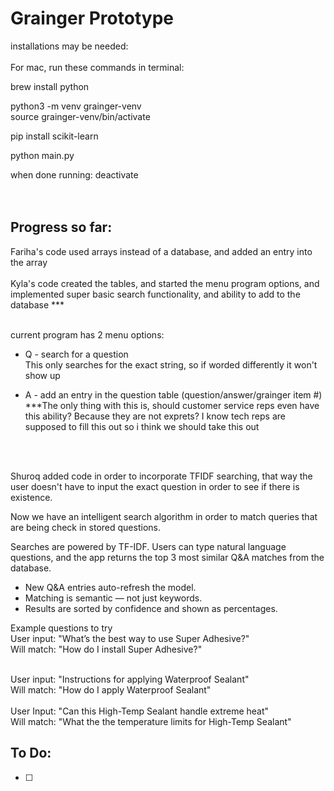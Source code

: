 # Grainger Prototype
installations may be needed: 
<br><br> 
For mac, run these commands in terminal: <br>

brew install python <br>

python3 -m venv grainger-venv <br>
source grainger-venv/bin/activate <br>

pip install scikit-learn <br>

python main.py <br>

when done running: deactivate <br>
<br><br> 

## Progress so far: 
Fariha's code used arrays instead of a database, and added an entry into the array <br><br>
Kyla's code created the tables, and started the menu program options, and implemented super basic search functionality, and ability to add to the database *** <br><br> 

current program has 2 menu options: <br>
- Q - search for a question <br>
This only searches for the exact string, so if worded differently it won't show up

- A - add an entry in the question table (question/answer/grainger item #)
***The only thing with this is, should customer service reps even have this ability? Because they are not exprets? I know tech reps are supposed to fill this out so i think we should take this out

<br><br>

Shuroq added code in order to incorporate TFIDF searching, that way the user doesn't have to input the exact question in order to see if there is existence. <br>

Now we have an intelligent search algorithm in order to match queries that are being check in stored questions.  <br>

Searches are powered by TF-IDF. Users can type natural language questions, and the app returns the top 3 most similar Q&A matches from the database. <br>

- New Q&A entries auto-refresh the model. <br>
- Matching is semantic — not just keywords. <br>
- Results are sorted by confidence and shown as percentages. <br>

Example questions to try <br>
User input: "What’s the best way to use Super Adhesive?" <br>
Will match: "How do I install Super Adhesive?" <br>

<br>
User input: "Instructions for applying Waterproof Sealant" <br>
Will match: "How do I apply Waterproof Sealant" <br>

<br>
User Input: "Can this High-Temp Sealant handle extreme heat" <br>
Will match: "What the the temperature limits for High-Temp Sealant" <br>

## To Do:
- [ ] 
